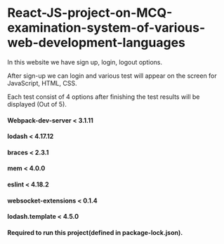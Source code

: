 # React-JS-project-on-MCQ-examination-system-of-various-web-development-languages
In this website we have sign up, login, logout options. 

After sign-up we can login and various test will appear on the screen for JavaScript, HTML, CSS.

Each test consist of 4 options after finishing the test results will be displayed (Out of 5). 
#### Webpack-dev-server < 3.1.11
#### lodash < 4.17.12 
#### braces < 2.3.1
#### mem < 4.0.0
#### eslint < 4.18.2
#### websocket-extensions < 0.1.4
#### lodash.template < 4.5.0
#### Required to run this project(defined in package-lock.json).
